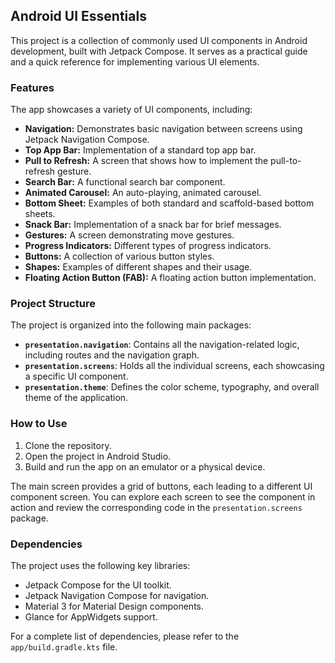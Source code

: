 ## Android UI Essentials

This project is a collection of commonly used UI components in Android development, built with
Jetpack Compose. It serves as a practical guide and a quick reference for implementing various UI
elements.

### Features

The app showcases a variety of UI components, including:

* **Navigation:** Demonstrates basic navigation between screens using Jetpack Navigation Compose.
* **Top App Bar:** Implementation of a standard top app bar.
* **Pull to Refresh:** A screen that shows how to implement the pull-to-refresh gesture.
* **Search Bar:** A functional search bar component.
* **Animated Carousel:** An auto-playing, animated carousel.
* **Bottom Sheet:** Examples of both standard and scaffold-based bottom sheets.
* **Snack Bar:** Implementation of a snack bar for brief messages.
* **Gestures:** A screen demonstrating move gestures.
* **Progress Indicators:** Different types of progress indicators.
* **Buttons:** A collection of various button styles.
* **Shapes:** Examples of different shapes and their usage.
* **Floating Action Button (FAB):** A floating action button implementation.

### Project Structure

The project is organized into the following main packages:

* **`presentation.navigation`**: Contains all the navigation-related logic, including routes and the
  navigation graph.
* **`presentation.screens`**: Holds all the individual screens, each showcasing a specific UI
  component.
* **`presentation.theme`**: Defines the color scheme, typography, and overall theme of the
  application.

### How to Use

1. Clone the repository.
2. Open the project in Android Studio.
3. Build and run the app on an emulator or a physical device.

The main screen provides a grid of buttons, each leading to a different UI component screen. You can
explore each screen to see the component in action and review the corresponding code in the
`presentation.screens` package.

### Dependencies

The project uses the following key libraries:

* Jetpack Compose for the UI toolkit.
* Jetpack Navigation Compose for navigation.
* Material 3 for Material Design components.
* Glance for AppWidgets support.

For a complete list of dependencies, please refer to the `app/build.gradle.kts` file.
